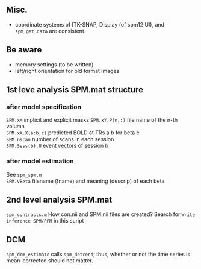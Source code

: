 ## Misc.

* coordinate systems of ITK-SNAP, Display (of spm12 UI), and `spm_get_data` are consistent. 

## Be aware
* memory settings (to be written)  
* left/right orientation for old format images

## 1st leve analysis SPM.mat structure

### after model specification
`SPM.xM` implicit and explicit masks
`SPM.xY.P(n,:)` file name of the n-th volumn  
`SPM.xX.X(a:b,c)` predicted BOLD at TRs a:b for beta c  
`SPM.nscan` number of scans in each session  
`SPM.Sess(b).U` event vectors of session b  

### after model estimation
See `spm_spm.m`  
`SPM.VBeta` filename (fname) and meaning (descrip) of each beta  

## 2nd level analysis SPM.mat

`spm_contrasts.m` How con.nii and SPM.nii files are created? Search for `Write inference SPM/PPM` in this script  

## DCM

`spm_dcm_estimate` calls `spm_detrend`; thus, whether or not the time series is mean-corrected should not matter.
